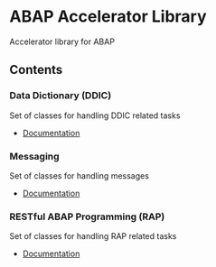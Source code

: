 # ABAP Accelerator Library
Accelerator library for ABAP

## Contents
### Data Dictionary (DDIC)
Set of classes for handling DDIC related tasks
 - [Documentation](src/yal_ddic/Documentation.md)

### Messaging
Set of classes for handling messages
 - [Documentation](src/yal_messaging/Documentation.md)

### RESTful ABAP Programming (RAP)
Set of classes for handling RAP related tasks
 - [Documentation](src/yal_rap/Documentation.md)
